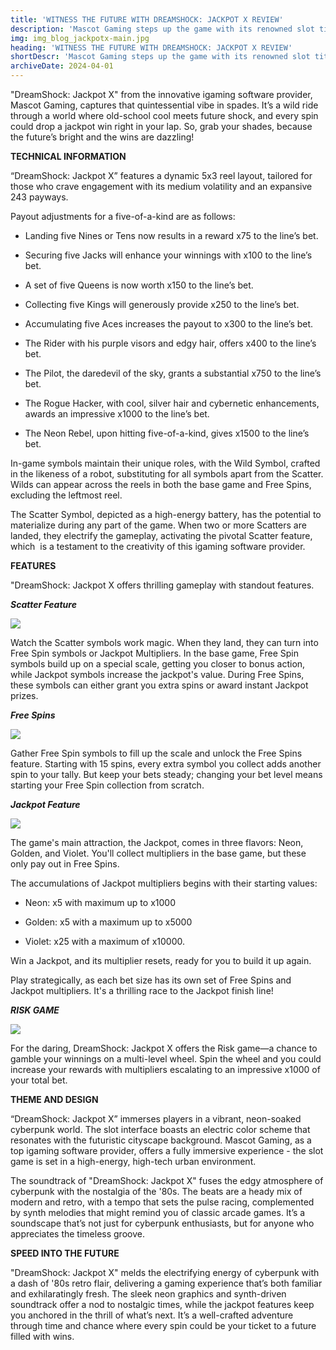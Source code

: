 ```yaml
---
title: 'WITNESS THE FUTURE WITH DREAMSHOCK: JACKPOT X REVIEW'
description: 'Mascot Gaming steps up the game with its renowned slot title, but this time the stakes are as formidable as they are tempting. "Re:Kill Ultimate" marks the return of the acclaimed "Re:Kill," reloaded with darker twists and richer bounties.'
img: img_blog_jackpotx-main.jpg
heading: 'WITNESS THE FUTURE WITH DREAMSHOCK: JACKPOT X REVIEW'
shortDescr: 'Mascot Gaming steps up the game with its renowned slot title, but this time the stakes are as formidable as they are tempting. "Re:Kill Ultimate" marks the return of the acclaimed "Re:Kill," reloaded with darker twists and richer bounties.'
archiveDate: 2024-04-01
---
```

"DreamShock: Jackpot X" from the innovative igaming software provider, Mascot Gaming, captures that quintessential vibe in spades. It’s a wild ride through a world where old-school cool meets future shock, and every spin could drop a jackpot win right in your lap. So, grab your shades, because the future’s bright and the wins are dazzling!

**TECHNICAL INFORMATION**

“DreamShock: Jackpot X” features a dynamic 5x3 reel layout, tailored for those who crave engagement with its medium volatility and an expansive 243 payways. 

Payout adjustments for a five-of-a-kind are as follows:

*   Landing five Nines or Tens now results in a reward x75 to the line’s bet.

*   Securing five Jacks will enhance your winnings with x100 to the line’s bet.

*   A set of five Queens is now worth x150 to the line’s bet.

*   Collecting five Kings will generously provide x250 to the line’s bet.

*   Accumulating five Aces increases the payout to x300 to the line’s bet.

*   The Rider with his purple visors and edgy hair, offers x400 to the line’s bet.

*   The Pilot, the daredevil of the sky, grants a substantial x750 to the line’s bet.

*   The Rogue Hacker, with cool, silver hair and cybernetic enhancements, awards an impressive x1000 to the line’s bet.

*   The Neon Rebel, upon hitting five-of-a-kind, gives x1500 to the line’s bet.


In-game symbols maintain their unique roles, with the Wild Symbol, crafted in the likeness of a robot, substituting for all symbols apart from the Scatter. Wilds can appear across the reels in both the base game and Free Spins, excluding the leftmost reel. 

The Scatter Symbol, depicted as a high-energy battery, has the potential to materialize during any part of the game. When two or more Scatters are landed, they electrify the gameplay, activating the pivotal Scatter feature, which  is a testament to the creativity of this igaming software provider.

**FEATURES**

"DreamShock: Jackpot X offers thrilling gameplay with standout features.

***Scatter Feature***

![](../../images/img_blog_jackpotx-1.jpg)

Watch the Scatter symbols work magic. When they land, they can turn into Free Spin symbols or Jackpot Multipliers. In the base game, Free Spin symbols build up on a special scale, getting you closer to bonus action, while Jackpot symbols increase the jackpot's value. During Free Spins, these symbols can either grant you extra spins or award instant Jackpot prizes.

***Free Spins***

![](../../images/img_blog_jackpotx-2.jpg)

Gather Free Spin symbols to fill up the scale and unlock the Free Spins feature. Starting with 15 spins, every extra symbol you collect adds another spin to your tally. But keep your bets steady; changing your bet level means starting your Free Spin collection from scratch.

***Jackpot Feature***

![](../../images/img_blog_jackpotx-3.jpg)

The game's main attraction, the Jackpot, comes in three flavors: Neon, Golden, and Violet. You'll collect multipliers in the base game, but these only pay out in Free Spins. 

The accumulations of Jackpot multipliers begins with their starting values:

*   Neon: x5 with maximum up to x1000

*   Golden: x5 with a maximum up to x5000

*   Violet: x25 with a maximum of x10000.


Win a Jackpot, and its multiplier resets, ready for you to build it up again.

Play strategically, as each bet size has its own set of Free Spins and Jackpot multipliers. It's a thrilling race to the Jackpot finish line!

***RISK GAME***

![](../../images/img_blog_jackpotx-4.jpg)

For the daring, DreamShock: Jackpot X offers the Risk game—a chance to gamble your winnings on a multi-level wheel. Spin the wheel and you could increase your rewards with multipliers escalating to an impressive x1000 of your total bet.

**THEME AND DESIGN**

“DreamShock: Jackpot X” immerses players in a vibrant, neon-soaked cyberpunk world. The slot interface boasts an electric color scheme that resonates with the futuristic cityscape background. Mascot Gaming, as a top igaming software provider, offers a fully immersive experience - the slot game is set in a high-energy, high-tech urban environment. 

The soundtrack of "DreamShock: Jackpot X" fuses the edgy atmosphere of cyberpunk with the nostalgia of the '80s. The beats are a heady mix of modern and retro, with a tempo that sets the pulse racing, complemented by synth melodies that might remind you of classic arcade games. It’s a soundscape that’s not just for cyberpunk enthusiasts, but for anyone who appreciates the timeless groove.

**SPEED INTO THE FUTURE**

"DreamShock: Jackpot X" melds the electrifying energy of cyberpunk with a dash of '80s retro flair, delivering a gaming experience that’s both familiar and exhilaratingly fresh. The sleek neon graphics and synth-driven soundtrack offer a nod to nostalgic times, while the jackpot features keep you anchored in the thrill of what’s next. It’s a well-crafted adventure through time and chance where every spin could be your ticket to a future filled with wins.
